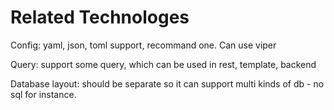 Related Technologes
=====================

Config: yaml, json, toml support, recommand one. Can use viper

Query: support some query, which can be used in rest, template, backend


Database layout: should be separate so it can support multi kinds of db - no sql for instance.
